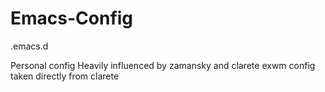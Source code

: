 # Emacs-Config
.emacs.d

Personal config
Heavily influenced by zamansky and clarete
exwm config taken directly from clarete
